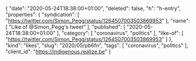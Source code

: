 {
  "date": "2020-05-24T18:38:00+01:00",
  "deleted": false,
  "h": "h-entry",
  "properties": {
    "syndication": [
      "https://twitter.com/Simon_Pegg/status/1264507003503869953"
    ],
    "name": [
      "Like of @Simon_Pegg's tweet"
    ],
    "published": [
      "2020-05-24T18:38:00+01:00"
    ],
    "category": [
      "coronavirus",
      "politics"
    ],
    "like-of": [
      "https://twitter.com/Simon_Pegg/status/1264507003503869953"
    ]
  },
  "kind": "likes",
  "slug": "2020/05/pb6fn",
  "tags": [
    "coronavirus",
    "politics"
  ],
  "client_id": "https://indigenous.realize.be"
}
